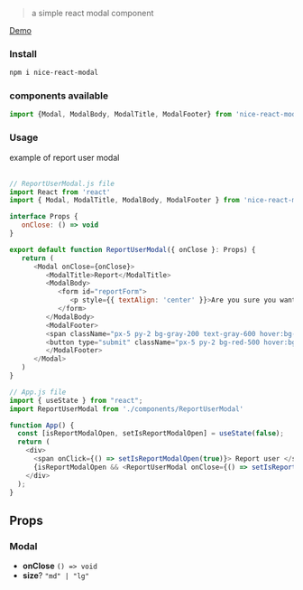 > a simple react modal component

[Demo](https://nice-react-modal.vercel.app)

### Install
```bash
npm i nice-react-modal
```

### components available
```js
import {Modal, ModalBody, ModalTitle, ModalFooter} from 'nice-react-modal';
```

### Usage

example of report user modal  
</br>

```js
// ReportUserModal.js file
import React from 'react'
import { Modal, ModalTitle, ModalBody, ModalFooter } from 'nice-react-modal'

interface Props {
   onClose: () => void
}

export default function ReportUserModal({ onClose }: Props) {
   return (
      <Modal onClose={onClose}>
         <ModalTitle>Report</ModalTitle>
         <ModalBody>
            <form id="reportForm">
               <p style={{ textAlign: 'center' }}>Are you sure you want to report this user ?</p>
            </form>
         </ModalBody>
         <ModalFooter>
         <span className="px-5 py-2 bg-gray-200 text-gray-600 hover:bg-gray-300 transition rounded-full cursor-pointer" onClick={onClose}> Cancel </span>
         <button type="submit" className="px-5 py-2 bg-red-500 hover:bg-red-600 transition text-white rounded-full" form="reportForm"> Yes, report </button>
         </ModalFooter>
      </Modal>
   )
}

// App.js file
import { useState } from "react";
import ReportUserModal from './components/ReportUserModal'

function App() {
  const [isReportModalOpen, setIsReportModalOpen] = useState(false);
  return (
    <div>
      <span onClick={() => setIsReportModalOpen(true)}> Report user </span>
      {isReportModalOpen && <ReportUserModal onClose={() => setIsReportModalOpen(false)} />}
    </div>
  );
}
```

## Props
  ### Modal
  - **onClose** `() => void`
  - **size**? `"md" | "lg"`
